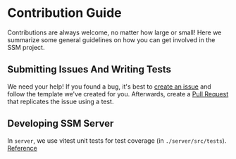 # Contribution Guide

Contributions are always welcome, no matter how large or small! Here we summarize some general guidelines on how you can get involved in the SSM project.

## Submitting Issues And Writing Tests

We need your help! If you found a bug, it's best to [create an issue](https://github.com/SquirrelCorporation/SquirrelServersManager/issues) and follow the template we've created for you. Afterwards, create a [Pull Request](https://docs.github.com/en/pull-requests/collaborating-with-pull-requests/proposing-changes-to-your-work-with-pull-requests/creating-a-pull-request) that replicates the issue using a test.

## Developing SSM Server

In `server`, we use vitest unit tests for test coverage (in `./server/src/tests`).
[Reference](https://vitest.dev/)
